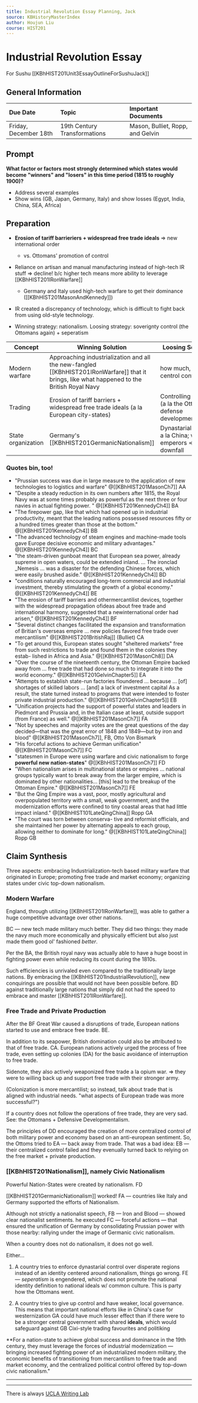 ```yaml
---
title: Industrial Revolution Essay Planning, Jack
source: KBHistoryMasterIndex
author: Houjun Liu
course: HIST201
---
```


# Industrial Revolution Essay
For Sushu [[KBhHIST201Unit3EssayOutlineForSushuJack]]

## General Information
| Due Date | Topic | Important Documents |
| :-- | :-- | :-- |
| Friday, December 18th | 19th Century Transformations | Mason, Bulliet, Ropp, and Gelvin |

## Prompt
**What factor or factors most strongly determined which states would become "winners" and "losers" in this time period (1815 to roughly 1900)?** 

- Address several examples
- Show wins (GB, Japan, Germany, Italy) and show losses (Egypt, India, China, SEA, Africa)

## Preparation
* **Erosion of tariff barrieriers + widespread free trade ideals** => new international order
	* vs. Ottomans' promotion of control
* Reliance on artisan and manual manufacturing instead of high-tech IR stuff => decline! b/c higher tech means more ability to leverage [[KBhHIST201IRonWarfare]]
	* Germany and Italy used high-tech warfare to get their dominance ([[KBhHIST201MasonAndKennedy]])
* IR created a discrepancy of technology, which is difficult to fight back from using old-style technology.

* Winning strategy: nationalism. Loosing strategy: soverignty control (the Ottomans again) + seperatism

| Concept | Winning Solution | Loosing Solution | 
|---|---|---|
| Modern warfare | Approaching industrialization and all the new-fangled [[KBhHIST201IRonWarfare]] that it brings, like what happened to the British Royal Navy | how much, or centrol control  | 
| Trading | Erosion of tariff barriers + widespread free trade ideals (a la European city-states) | Controlling trade (a la the Ottomans' defense developmentalism) |
| State organization | Germany's [[KBhHIST201GermanicNationalism]] | Dynastarial control a la China; weak emperors => downfall |

### Quotes bin, too!
* "Prussian success was due in large measure to the application of new technologies to logistics and warfare"   @[[KBhHIST201MasonCh7]] AA
* "Despite a steady reduction in its own numbers after 1815, the Royal Navy was at some times probably as powerful as the next three or four navies in actual fighting power. " @[[KBhHIST201KennedyCh4]] BA
* "The firepower gap, like that which had opened up in industrial productivity, meant that the leading nations possessed resources fifty or a hundred times greater than those at the bottom." @[[KBhHIST201KennedyCh4]] BB
* "The advanced technology of steam engines and machine-made tools gave Europe decisive economic and military advantages." @[[KBhHIST201KennedyCh4]] BC
* "the steam-driven gunboat meant that European sea power, already supreme in open waters, could be extended inland. ... The ironclad _Nemesis ... was a disaster for the defending Chinese forces, which were easily brushed aside." @[[KBhHIST201KennedyCh4]] BD
* "conditions naturally encouraged long-term commercial and industrial investment, thereby stimulating the growth of a global economy." @[[KBhHIST201KennedyCh4]] BE
* "The erosion of tariff barriers and othermercantilist devices, together with the widespread propagation ofideas about free trade and international harmony, suggested that a newinternational order had arisen," @[[KBhHIST201KennedyCh4]] BF
* "Several distinct changes facilitated the expansion and transformation of Britian's overseas empire ... new policies favored free trade over mercantilism" @[[KBhHIST201BritishRaj]] (Bulliet) CA
* "To get around this, European states sought "sheltered markets" free from such restrictions to trade and found them in the colonies they estab- lished in Africa and Asia." @[[KBhHIST201MasonCh8]] DA
* "Over the course of the nineteenth century, the Ottoman Empire backed away from ... free trade that had done so much to integrate it into the world economy." @[[KBhHIST201GelvinChapter5]] EA
* "Attempts to establish state-run factories floundered ... because ... [of] shortages of skilled labors ... [and] a lack of investment capital As a result, the state turned instead to programs that were intended to foster private industrial production."  @[[KBhHIST201GelvinChapter5]] EB
* "Unification projects had the support of powerful states and leaders in Piedmont and Prussia and, in the Italian case at least, outside support (from France) as well." @[[KBhHIST201MasonCh7]] FA
* "Not by speeches and majority votes are the great questions of the day decided—that was the great error of 1848 and 1849—but by iron and blood" @[[KBhHIST201MasonCh7]], FB, Otto Von Bismark
* "His forceful actions to achieve German unification" @[[KBhHIST201MasonCh7]] FC
* "statesmen in Europe were using warfare and civic nationalism to forge **powerful new nation-states**" @[[KBhHIST201MasonCh7]] FD
* "When nationalism arises in multinational states or empires ... national groups typically want to break away from the larger empire, which is dominated by other nationalities... [this] lead to the breakup of the Ottoman Empire." @[[KBhHIST201MasonCh7]] FE
* "But the Qing Empire was a vast, poor, mostly agricultural and overpopulated territory with a small, weak government, and the modernization efforts were confined to tiny coastal areas that had little impact inland." @[[KBhHIST101LateQingChina]] Ropp GA
* "The court was torn between conserva- tive and reformist officials, and she maintained her power by alternating appeals to each group, allowing neither to dominate for long." @[[KBhHIST101LateQingChina]] Ropp GB

## Claim Synthesis
Three aspects: embracing Industrialization-tech based military warfare that originated in Europe; promoting free trade and market economy; organizing states under civic top-down nationalism.

### Modern Warfare
England, through utilizing [[KBhHIST201IRonWarfare]], was able to gather a huge competitive advantage over other nations.

BC — new tech made military much better. They did two things: they made the navy much more economically and physically efficient but also just made them good ol' fashioned  _better_.

Per the BA, the British royal navy was actually able to have a huge boost in fighting power even while reducing its count during the 1810s. 

Such efficiencies is unrivaled even compared to the traditionally large nations. By embracing the [[KBhHIST201IndustrialRevolution]], new conquirings are possible that would not have been possible before. BD against traditionally large nations that simply did not had the speed to embrace and master [[KBhHIST201IRonWarfare]].

### Free Trade and Private Production
After the BF Great War caused a disruptions of trade, European nations started to use and embrace free trade. BE. 

In addition to its seapower, British domination could also be attributed to that of free trade. CA. European nations actively urged the process of free trade, even setting up colonies (DA) for the basic avoidance of interruption to free trade. 

Sidenote, they also actively weaponized free trade a la opium war. => they were to willing back up and support free trade with their stronger army.

(Colonization is more mercantilist; so instead, talk about trade that is aligned with industrial needs. "what aspects of European trade was more successful?")

If a country does not follow the operations of free trade, they are very sad. See: the Ottomans + Defensive Developmentalism.

The principles of DD encouraged the creation of more centralized control of both military power and economy based on an anti-european sentiment. So, the Ottoms tried to EA — back away from trade. That was a bad idea: EB — their centralized control failed and they evenually turned back to relying on the free market + private production.

### [[KBhHIST201Nationalism]], namely Civic Nationalism
Powerful Nation-States were created by nationalism. FD

[[KBhHIST201GermanicNationalism]] worked! FA — countries like Italy and Germany supported the efforts of Nationalism.

Although not strictly a nationalist speech, FB — Iron and Blood — showed clear nationalist sentiments. he executed FC — forceful actions — that ensured the unification of Germany by consolidating Prussian power with those nearby: rallying under the image of Germanic civic nationalism.

When a country does not do nationalism, it does not go well. 

Either...

1) A country tries to enforce dynastarial control over disperate regions instead of an identity centered around nationalism, things go wrong. FE — _seperatism_ is engendered, which does not promote the national identity definition to national ideals w/ common culture. This is party how the Ottomans went.

2) A country tries to give up control and have weaker, local governance. This means that important national efforts like in China's case for westernization GA could have much lesser effect than if there were to be a stronger central government with shared **ideals**, which would safeguard against GB Cixi-style trading favourites and politiking

**For a nation-state to achieve global success and dominance in the 19th century, they must leverage the forces of industrial modernization — bringing increased fighting power of an industrialized modern military, the economic benefits of transitioning from mercantilism to free trade and market economy, and the centralized political control offered by top-down civic nationalism."

***


***

There is always [UCLA Writing Lab](https://wp.ucla.edu/wp-content/uploads/2016/01/UWC_handouts_What-How-So-What-Thesis-revised-5-4-15-RZ.pdf)

